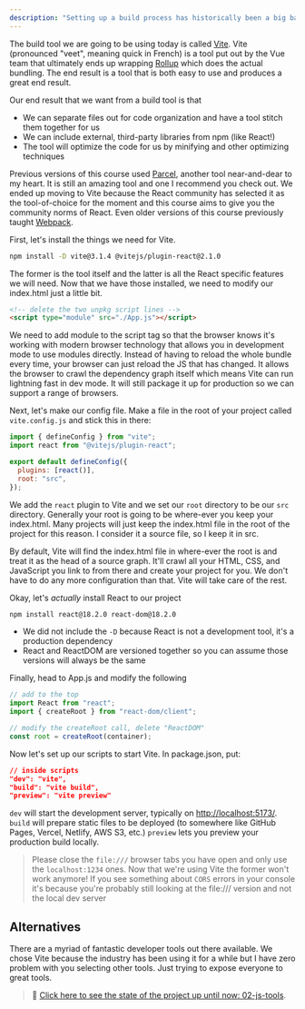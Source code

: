 ```yaml
---
description: "Setting up a build process has historically been a big barrier to entry for most developers.   shows you how to set up Vite which makes the whole process a breeze."
---
```


The build tool we are going to be using today is called [Vite][vite]. Vite (pronounced "veet", meaning quick in French) is a tool put out by the Vue team that ultimately ends up wrapping [Rollup][rollup] which does the actual bundling. The end result is a tool that is both easy to use and produces a great end result.

Our end result that we want from a build tool is that

- We can separate files out for code organization and have a tool stitch them together for us
- We can include external, third-party libraries from npm (like React!)
- The tool will optimize the code for us by minifying and other optimizing techniques

Previous versions of this course used [Parcel][parcel], another tool near-and-dear to my heart. It is still an amazing tool and one I recommend you check out. We ended up moving to Vite because the React community has selected it as the tool-of-choice for the moment and this course aims to give you the community norms of React. Even older versions of this course previously taught [Webpack][webpack].

First, let's install the things we need for Vite.

```bash
npm install -D vite@3.1.4 @vitejs/plugin-react@2.1.0
```

The former is the tool itself and the latter is all the React specific features we will need. Now that we have those installed, we need to modify our index.html just a little bit.

```html
<!-- delete the two unpkg script lines -->
<script type="module" src="./App.js"></script>
```

We need to add module to the script tag so that the browser knows it's working with modern browser technology that allows you in development mode to use modules directly. Instead of having to reload the whole bundle every time, your browser can just reload the JS that has changed. It allows the browser to crawl the dependency graph itself which means Vite can run lightning fast in dev mode. It will still package it up for production so we can support a range of browsers.

Next, let's make our config file. Make a file in the root of your project called `vite.config.js` and stick this in there:

```javascript
import { defineConfig } from "vite";
import react from "@vitejs/plugin-react";

export default defineConfig({
  plugins: [react()],
  root: "src",
});
```

We add the `react` plugin to Vite and we set our `root` directory to be our `src` directory. Generally your root is going to be where-ever you keep your index.html. Many projects will just keep the index.html file in the root of the project for this reason. I consider it a source file, so I keep it in src.

By default, Vite will find the index.html file in where-ever the root is and treat it as the head of a source graph. It'll crawl all your HTML, CSS, and JavaScript you link to from there and create your project for you. We don't have to do any more configuration than that. Vite will take care of the rest.

Okay, let's _actually_ install React to our project

```bash
npm install react@18.2.0 react-dom@18.2.0
```

- We did not include the `-D` because React is not a development tool, it's a production dependency
- React and ReactDOM are versioned together so you can assume those versions will always be the same

Finally, head to App.js and modify the following

```javascript
// add to the top
import React from "react";
import { createRoot } from "react-dom/client";

// modify the createRoot call, delete "ReactDOM"
const root = createRoot(container);
```

Now let's set up our scripts to start Vite. In package.json, put:

```json
// inside scripts
"dev": "vite",
"build": "vite build",
"preview": "vite preview"
```

`dev` will start the development server, typically on [http://localhost:5173/](). `build` will prepare static files to be deployed (to somewhere like GitHub Pages, Vercel, Netlify, AWS S3, etc.) `preview` lets you preview your production build locally.

> Please close the `file:///` browser tabs you have open and only use the `localhost:1234` ones. Now that we're using Vite the former won't work anymore! If you see something about `CORS` errors in your console it's because you're probably still looking at the file:/// version and not the local dev server

## Alternatives

There are a myriad of fantastic developer tools out there available. We chose Vite because the industry has been using it for a while but I have zero problem with you selecting other tools. Just trying to expose everyone to great tools.

> 🏁 [Click here to see the state of the project up until now: 02-js-tools][step].

[step]: https://github.com/btholt/citr-v8-project/tree/master/02-js-tools
[webpack]: https://webpack.js.org/
[parcel]: https://parceljs.org/
[rollup]: https://www.rollupjs.org/
[vite]: https://vitejs.dev/
